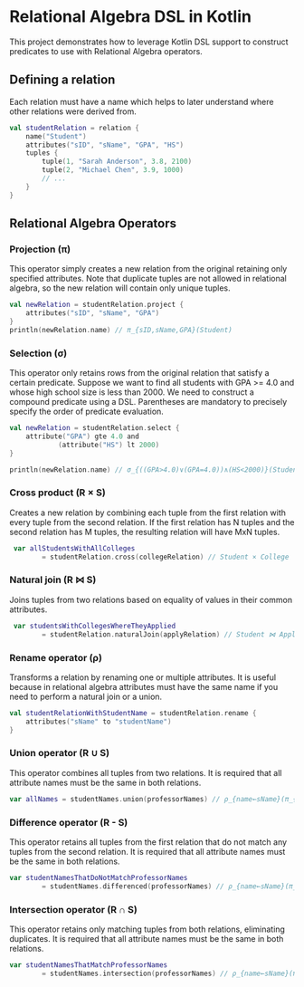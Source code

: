 # Relational Algebra DSL in Kotlin
This project demonstrates how to leverage Kotlin DSL support
to construct predicates to use with Relational Algebra operators.

## Defining a relation
Each relation must have a name which helps to later understand where other relations were derived from.
```kotlin
val studentRelation = relation {
    name("Student")
    attributes("sID", "sName", "GPA", "HS")
    tuples {
        tuple(1, "Sarah Anderson", 3.8, 2100)
        tuple(2, "Michael Chen", 3.9, 1000)
        // ...
    }
}
```

## Relational Algebra Operators

### Projection (π)
This operator simply creates a new relation from the original retaining only specified attributes.
Note that duplicate tuples are not allowed in relational algebra, so the new relation will contain only unique tuples.

```kotlin
val newRelation = studentRelation.project {
    attributes("sID", "sName", "GPA")
}
println(newRelation.name) // π_{sID,sName,GPA}(Student)
```

### Selection (σ)
This operator only retains rows from the original relation that satisfy a certain predicate.
Suppose we want to find all students with GPA >= 4.0 and whose high school size is less than 2000.
We need to construct a compound predicate using a DSL.
Parentheses are mandatory to precisely specify the order of predicate evaluation.

```kotlin
val newRelation = studentRelation.select {
    attribute("GPA") gte 4.0 and
            (attribute("HS") lt 2000)
}

println(newRelation.name) // σ_{((GPA>4.0)∨(GPA=4.0))∧(HS<2000)}(Student)
```
### Cross product (R × S)
Creates a new relation by combining each tuple from the first relation
with every tuple from the second relation. If the first relation has N tuples
and the second relation has M tuples, the resulting relation will have MxN tuples.

```kotlin
 var allStudentsWithAllColleges
        = studentRelation.cross(collegeRelation) // Student × College
```

### Natural join (R ⋈ S)
Joins tuples from two relations based on equality of values in their common attributes. 

```kotlin
 var studentsWithCollegesWhereTheyApplied
        = studentRelation.naturalJoin(applyRelation) // Student ⋈ Apply
```

### Rename operator (ρ)
Transforms a relation by renaming one or multiple attributes.
It is useful because in relational algebra attributes must have the same name if you need to perform
a natural join or a union.

```kotlin
val studentRelationWithStudentName = studentRelation.rename {
    attributes("sName" to "studentName")
}
```

### Union operator (R ∪ S)
This operator combines all tuples from two relations.
It is required that all attribute names must be the same in both relations.

```kotlin
var allNames = studentNames.union(professorNames) // ρ_{name←sName}(π_{sName}(Student)) ∪ ρ_{name←pName}(π_{pName}(Professor))
```

### Difference operator (R - S)
This operator retains all tuples from the first relation that do not match any tuples from the second relation.
It is required that all attribute names must be the same in both relations.

```kotlin
var studentNamesThatDoNotMatchProfessorNames
        = studentNames.differenced(professorNames) // ρ_{name←sName}(π_{sName}(Student)) - ρ_{name←pName}(π_{pName}(Professor))
```

### Intersection operator (R ∩ S)
This operator retains only matching tuples from both relations, eliminating duplicates.
It is required that all attribute names must be the same in both relations.

```kotlin
var studentNamesThatMatchProfessorNames
        = studentNames.intersection(professorNames) // ρ_{name←sName}(π_{sName}(Student)) ∩ ρ_{name←pName}(π_{pName}(Professor))
```
